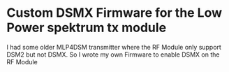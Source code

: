 # Custom DSMX Firmware for the Low Power spektrum tx module  

I had some older MLP4DSM transmitter where the RF Module only support DSM2 but not DSMX.
So I wrote my own Firmware to enable DSMX on the RF Module